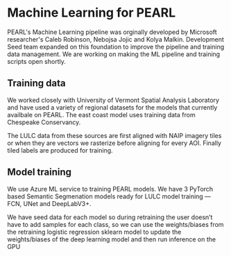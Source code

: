 # Machine Learning for PEARL

PEARL's Machine Learning pipeline was orginally developed by Microsoft researcher's Caleb Robinson, Nebojsa Jojic and Kolya Malkin. Development Seed team expanded on this foundation to improve the pipeline and training data management. We are working on making the ML pipeline and training scripts open shortly.

## Training data
We worked closely with University of Vermont Spatial Analysis Laboratory and have used a variety of regional datasets for the models that currently availbale on PEARL. The east coast model uses training data from Chespeake Conservancy.

The LULC data from these sources are first aligned with NAIP imagery tiles or when they are vectors we rasterize before aligning for every AOI. Finally tiled labels are produced for training.

## Model training

We use Azure ML service to training PEARL models. We have 3 PyTorch based Semantic Segmenation models ready for LULC model training — FCN, UNet and DeepLabV3+.

We have seed data for each model so during retraining the user doesn’t have to add samples for each class, so we can use the weights/biases from the retraining logistic regression sklearn model to update the weights/biases of the deep learning model and then run inference on the GPU 
